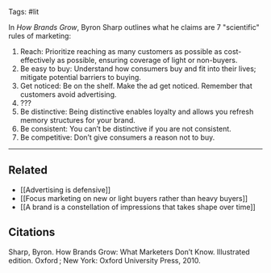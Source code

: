 Tags: #lit 

In *How Brands Grow*, Byron Sharp outlines what he claims are 7 "scientific" rules of marketing:

1) Reach: Prioritize reaching as many customers as possible as cost-effectively as possible, ensuring coverage of light or non-buyers. 
2) Be easy to buy: Understand how consumers buy and fit into their lives; mitigate potential barriers to buying.
3) Get noticed: Be on the shelf. Make the ad get noticed. Remember that customers avoid advertising. 
4) ???
5) Be distinctive: Being distinctive enables loyalty and allows you refresh memory structures for your brand. 
6) Be consistent: You can’t be distinctive if you are not consistent. 
7) Be competitive: Don’t give consumers a reason not to buy. 

---
## Related
- [[Advertising is defensive]]
- [[Focus marketing on new or light buyers rather than heavy buyers]]
- [[A brand is a constellation of impressions that takes shape over time]]

## Citations
Sharp, Byron. How Brands Grow: What Marketers Don’t Know. Illustrated edition. Oxford ; New York: Oxford University Press, 2010.
